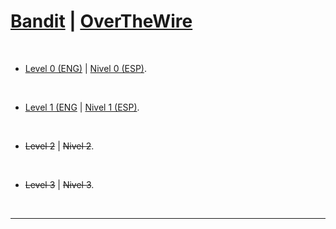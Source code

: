 # [Bandit](https://overthewire.org/wargames/bandit/) | [OverTheWire](https://overthewire.org/wargames/)

<br>

- [Level 0 (ENG)](https://github.com/frandausmeier/CTF_Write-Ups/blob/main/OverTheWire/Bandit/Level_0/Bandit_Level_0_(eng).md) | [Nivel 0 (ESP)](https://github.com/frandausmeier/CTF_Write-Ups/blob/main/OverTheWire/Bandit/Level_0/Bandit_Level_0_(esp).md).

<br>

- [Level 1 (ENG](https://github.com/frandausmeier/CTF_Write-Ups/blob/main/OverTheWire/Bandit/Level_1/Bandit_Level_1_(eng).md) | [Nivel 1 (ESP)](https://github.com/frandausmeier/CTF_Write-Ups/blob/main/OverTheWire/Bandit/Level_1/Bandit_Level_1_(esp).md).

<br>

- ~~Level 2~~ | ~~Nivel 2~~.

<br>

- ~~Level 3~~ | ~~Nivel 3~~.

<br>

-----

